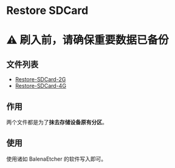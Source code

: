 # Restore SDCard

# ⚠️ 刷入前，请确保重要数据已备份

## 文件列表

- [Restore-SDCard-2G](./Restore-SDCard-2G.img.zip)
- [Restore-SDCard-4G](./Restore-SDCard-4G.img.zip)

## 作用

两个文件都是为了**抹去存储设备原有分区**。

## 使用

使用诸如 BalenaEtcher 的软件写入即可。